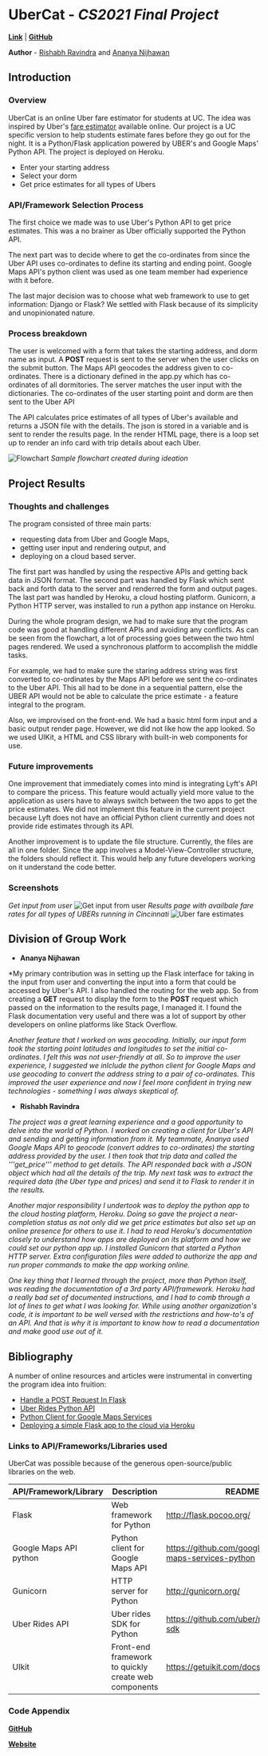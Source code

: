 # UberCat - *CS2021 Final Project*
[**Link**](https://ubercat.herokuapp.com/) | [**GitHub**](https://github.com/Rishabhravindra/ubercat) 

**Author** - [Rishabh Ravindra](http://rishravi.me) and [Ananya Nijhawan](http://ananyanijhawan.me/)  
## **Introduction**
### Overview
UberCat is an online Uber fare estimator for students at UC. The idea was inspired by Uber's [fare estimator](https://www.uber.com/en-IL/fare-estimate/) available online. Our project is a UC specific version to help students estimate fares before they go out for the night. It is a Python/Flask application powered by UBER's and Google Maps' Python API. The project is deployed on Heroku. 
  - Enter your starting address
  - Select your dorm
  - Get price estimates for all types of Ubers
 
### API/Framework Selection Process
The first choice we made was to use Uber's Python API to get price estimates. This was a no brainer as Uber officially supported the Python API.

The next part was to decide where to get the co-ordinates from since the Uber API uses co-ordinates to define its starting and ending point. Google Maps API's python client was used as one team member had experience with it before.

The last major decision was to choose what web framework to use to get information: Django or Flask? We settled with Flask because of its simplicity and unopinionated nature. 

### Process breakdown
The user is welcomed with a form that takes the starting address, and dorm name as input. A **POST** request is sent to the server when the user clicks on the submit button. The Maps API geocodes the address given to co-ordinates. There is a dictionary defined in the app.py which has co-ordinates of all dormitories. The server matches the user input with the dictionaries. The co-ordinates of the user starting point and dorm are then sent to the Uber API

The API calculates price estimates of all types of Uber's available and returns a JSON file with the details. The json is stored in a variable and is sent to render the results page. In the render HTML page, there is a loop set up to render an info card with trip details about each Uber.  

![Flowchart](https://raw.githubusercontent.com/Rishabhravindra/ubercat/master/Flowchart.png)
*Sample flowchart created during ideation*

## **Project Results**
### Thoughts and challenges 
The program consisted of three main parts: 
- requesting data from Uber and Google Maps,
- getting user input and rendering output, and
- deploying on a cloud based server. 

The first part was handled by using the respective APIs and getting back data in JSON format. The second part was handled by Flask which sent back and forth data to the server and renderred the form and output pages. The last part was handled by Heroku, a cloud hosting platform. Gunicorn, a Python HTTP server, was installed to run a python app instance on Heroku. 

During the whole program design, we had to make sure that the program code was good at handling different APIs and avoiding any conflicts. As can be seen from the flowchart, a lot of processing goes between the two html pages rendered. We used a synchronous platform to accomplish the middle tasks. 

For example, we had to make sure the staring address string was first converted to co-ordinates by the Maps API before we sent the co-ordinates to the Uber API. This all had to be done in a sequential pattern, else the UBER API would not be able to calculate the price estimate - a feature integral to the program. 

Also, we improvised on the front-end. We had a basic html form input and a basic output render page. However, we did not like how the app looked. So we used UIKit, a HTML and CSS library with built-in web components for use. 
### Future improvements
One improvement that immediately comes into mind is integrating Lyft's API to compare the pricess. This feature would actually yield more value to the application as users have to always switch between the two apps to get the price estimates. We did not implement this feature in the current project because Lyft does not have an official Python client currently and does not provide ride estimates through its API.

Another improvement is to update the file structure. Currently, the files are all in one folder. Since the app involves a Model-View-Controller structure, the folders should reflect it. This would help any future developers working on it understand the code better. 

### Screenshots 
*Get input from user*
![Get input from user](https://raw.githubusercontent.com/Rishabhravindra/ubercat/master/img/input.PNG)
*Results page with availbale fare rates for all types of UBERs running in Cincinnati*
![Uber fare estimates](https://raw.githubusercontent.com/Rishabhravindra/ubercat/master/img/results.PNG)

## Division of Group Work
- **Ananya Nijhawan** 

*My primary contribution was in setting up the Flask interface for taking in the input from user and converting the input into a form that could be accessed by Uber's API. I also handled the routing for the web app. So from creating a **GET** request to display the form to the **POST** request which passed on the information to the results page, I managed it. I found the Flask documentation very useful and there was a lot of support by other developers on online platforms like Stack Overflow. 

*Another feature that I worked on was geocoding. Initially, our input form took the starting point latitudes and longitudes to set the initial co-ordinates. I felt this was not user-friendly at all. So to improve the user experience, I suggested we inlclude the python client for Google Maps and use geocoding to convert the address string to a pair of co-ordinates. This improved the user experience and now I feel more confident in trying new technologies - something I was always skeptical of.*




- **Rishabh Ravindra**

*The project was a great learning experience and a good opportunity to delve into the world of Python. I worked on creating a client for Uber's API and sending and getting information from it. My teammate, Ananya used Google Maps API to geocode (convert addres to co-ordinates) the starting address provided by the user. I then took that trip data and called the '''get_price''' method to get details.
The API responded back with a JSON object which had all the details of the trip. My next task was to extract the required data (the Uber type and prices) and send it to Flask to render it in the results.*

*Another major responsibility I undertook was to deploy the python app to the cloud hosting platform, Heroku.  Doing so gave the project a near-completion status as not only did we get price estimates but also set up an online presence for others to use it. I had to read Heroku's documentation closely to understand how apps are deployed on its platform and how we could set our python app up. I installed Gunicorn that started a Python HTTP server. Extra configuration files were added to authorize the app and run proper commands to make the app working online.*

*One key thing that I learned through the project, more than Python itself, was reading the documentation of a 3rd party API/framework. Heroku had a really bad set of documented instructions, and I had to comb through a lot of lines to get what I was looking for. While using another organization's code, it is important to be well versed with the restrictions and how-to's of an API. And that is why it is important to know how to read a documentation and make good use out of it.*


## Bibliography

A number of online resources and articles were instrumental in converting the program idea into fruition:

* [Handle a POST Request In Flask](http://code.runnable.com/UhLMQLffO1YSAADK/handle-a-post-request-in-flask-for-python)
* [Uber Rides Python API](https://developer.uber.com/docs/riders/ride-requests/tutorials/api/python)
* [Python Client for Google Maps Services](https://github.com/googlemaps/google-maps-services-python)
* [Deploying a simple Flask app to the cloud via Heroku](https://github.com/datademofun/heroku-basic-flask)


### Links to API/Frameworks/Libraries used

UberCat was possible because of the generous open-source/public libraries on the web.

| API/Framework/Library |Description| README |
| ------ | ------ | ------ |
| Flask | Web framework for Python |http://flask.pocoo.org/ |
| Google Maps API python |Python client for Google Maps API| https://github.com/googlemaps/google-maps-services-python |
| Gunicorn | HTTP server for Python | http://gunicorn.org/|
| Uber Rides API | Uber rides SDK for Python | https://github.com/uber/rides-python-sdk|
|UIkit| Front-end framework to quickly create web components|https://getuikit.com/docs/introduction|
### Code Appendix
[**GitHub**](https://github.com/Rishabhravindra/ubercat)

[**Website**](https://ubercat.herokuapp.com)



